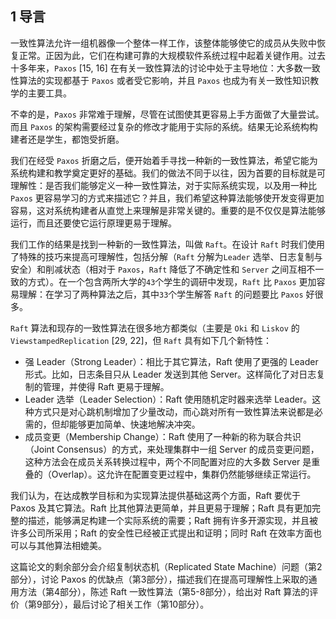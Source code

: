 ## 1 导言

一致性算法允许一组机器像一个整体一样工作，该整体能够使它的成员从失败中恢复正常。正因为此，它们在构建可靠的大规模软件系统过程中起着关键作用。过去十多年来，`Paxos` \[15, 16\] 在有关一致性算法的讨论中处于主导地位：大多数一致性算法的实现都基于 `Paxos` 或者受它影响，并且 `Paxos` 也成为有关一致性知识教学的主要工具。

不幸的是，`Paxos` 非常难于理解，尽管在试图使其更容易上手方面做了大量尝试。而且 `Paxos` 的架构需要经过复杂的修改才能用于实际的系统。结果无论系统构构建者还是学生，都饱受折磨。

我们在经受 `Paxos` 折磨之后，便开始着手寻找一种新的一致性算法，希望它能为系统构建和教学奠定更好的基础。我们的做法不同于以往，因为首要的目标就是可理解性：是否我们能够定义一种一致性算法，对于实际系统实现，以及用一种比 `Paxos` 更容易学习的方式来描述它？并且，我们希望这种算法能够使开发变得更加容易，这对系统构建者从直觉上来理解是非常关键的。重要的是不仅仅是算法能够运行，而且还要使它运行原理更易于理解。

我们工作的结果是找到一种新的一致性算法，叫做 `Raft`。在设计 `Raft` 时我们使用了特殊的技巧来提高可理解性，包括分解（`Raft` 分解为`Leader` 选举、日志复制与安全）和削减状态（相对于 `Paxos`，`Raft` 降低了不确定性和 `Server` 之间互相不一致的方式）。在一个包含两所大学的`43`个学生的调研中发现，`Raft` 比 `Paxos` 更加容易理解：在学习了两种算法之后，其中`33`个学生解答 `Raft` 的问题要比 `Paxos` 好很多。

`Raft` 算法和现存的一致性算法在很多地方都类似（主要是 `Oki` 和 `Liskov` 的 `ViewstampedReplication` \[29, 22\]，但 `Raft` 具有如下几个新特性：

* 强 Leader（Strong Leader）：相比于其它算法，Raft 使用了更强的 Leader 形式。比如，日志条目只从 Leader 发送到其他 Server。这样简化了对日志复制的管理，并使得 Raft 更易于理解。
* Leader 选举（Leader Selection）：Raft 使用随机定时器来选举 Leader。这种方式只是对心跳机制增加了少量改动，而心跳对所有一致性算法来说都是必需的，但却能够更加简单、快速地解决冲突。
* 成员变更（Membership Change）：Raft 使用了一种新的称为联合共识（Joint Consensus）的方式，来处理集群中一组 Server 的成员变更问题，这种方法会在成员关系转换过程中，两个不同配置对应的大多数 Server 是重叠的（Overlap）。这允许在配置变更过程中，集群仍然能够继续正常运行。

我们认为，在达成教学目标和为实现算法提供基础这两个方面，Raft 要优于 Paxos 及其它算法。Raft 比其他算法更简单，并且更易于理解；Raft 具有更加完整的描述，能够满足构建一个实际系统的需要；Raft 拥有许多开源实现，并且被许多公司所采用；Raft 的安全性已经被正式提出和证明；同时 Raft 在效率方面也可以与其他算法相媲美。

这篇论文的剩余部分会介绍复制状态机（Replicated State Machine）问题（第2部分），讨论 Paxos 的优缺点（第3部分），描述我们在提高可理解性上采取的通用方法（第4部分），陈述 Raft 一致性算法（第5-8部分），给出对 Raft 算法的评价（第9部分），最后讨论了相关工作（第10部分）。

